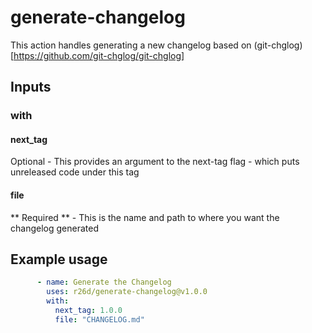 # generate-changelog

This action handles generating a new changelog based on (git-chglog)[https://github.com/git-chglog/git-chglog]
## Inputs

### with

#### next_tag
Optional - This provides an argument to the next-tag flag - which puts unreleased code under this tag

#### file
** Required ** - This is the name and path to where you want the changelog generated


## Example usage

```yaml
      - name: Generate the Changelog
        uses: r26d/generate-changelog@v1.0.0
        with:
          next_tag: 1.0.0
          file: "CHANGELOG.md"
  
```
